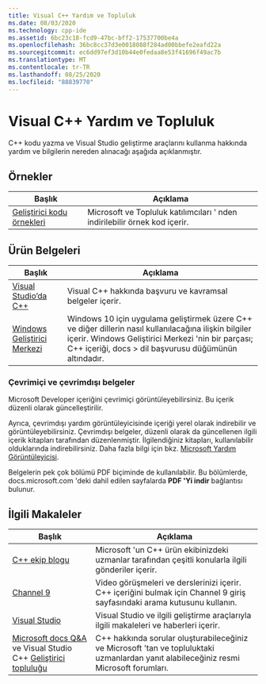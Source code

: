 ```yaml
---
title: Visual C++ Yardım ve Topluluk
ms.date: 08/03/2020
ms.technology: cpp-ide
ms.assetid: 6bc23c18-fcd9-47bc-bff2-17537700be4a
ms.openlocfilehash: 36bc8cc37d3e0018088f284ad00bbefe2eafd22a
ms.sourcegitcommit: ec6dd97ef3d10b44e0fedaa8e53f41696f49ac7b
ms.translationtype: MT
ms.contentlocale: tr-TR
ms.lasthandoff: 08/25/2020
ms.locfileid: "88839770"
---
```

# <a name="visual-c-help-and-community"></a>Visual C++ Yardım ve Topluluk

C++ kodu yazma ve Visual Studio geliştirme araçlarını kullanma hakkında yardım ve bilgilerin nereden alınacağı aşağıda açıklanmıştır.

## <a name="samples"></a>Örnekler

|Başlık|Açıklama|
|-----------|-----------------|
|[Geliştirici kodu örnekleri](/samples)|Microsoft ve Topluluk katılımcıları ' nden indirilebilir örnek kod içerir.|

## <a name="product-documentation"></a>Ürün Belgeleri

|Başlık|Açıklama|
|-----------|-----------------|
|[Visual Studio’da C++](visual-cpp-in-visual-studio.md)|Visual C++ hakkında başvuru ve kavramsal belgeler içerir.|
|[Windows Geliştirici Merkezi](https://developer.microsoft.com/windows/)|Windows 10 için uygulama geliştirmek üzere C++ ve diğer dillerin nasıl kullanılacağına ilişkin bilgiler içerir. Windows Geliştirici Merkezi 'nin bir parçası; C++ içeriği, docs > dil başvurusu düğümünün altındadır.|

### <a name="online-and-offline-documentation"></a>Çevrimiçi ve çevrimdışı belgeler

Microsoft Developer içeriğini çevrimiçi görüntüleyebilirsiniz. Bu içerik düzenli olarak güncelleştirilir.

Ayrıca, çevrimdışı yardım görüntüleyicisinde içeriği yerel olarak indirebilir ve görüntüleyebilirsiniz. Çevrimdışı belgeler, düzenli olarak da güncellenen ilgili içerik kitapları tarafından düzenlenmiştir. İlgilendiğiniz kitapları, kullanılabilir olduklarında indirebilirsiniz. Daha fazla bilgi için bkz. [Microsoft Yardım Görüntüleyicisi](/visualstudio/ide/microsoft-help-viewer).

Belgelerin pek çok bölümü PDF biçiminde de kullanılabilir. Bu bölümlerde, docs.microsoft.com 'deki dahil edilen sayfalarda **PDF 'Yi indir** bağlantısı bulunur.

## <a name="related-articles"></a>İlgili Makaleler

|Başlık|Açıklama|
|-----------|-----------------|
|[C++ ekip blogu](https://devblogs.microsoft.com/cppblog/)|Microsoft 'un C++ ürün ekibinizdeki uzmanlar tarafından çeşitli konularla ilgili gönderiler içerir.|
|[Channel 9](https://channel9.msdn.com/)|Video görüşmeleri ve derslerinizi içerir. C++ içeriğini bulmak için Channel 9 giriş sayfasındaki arama kutusunu kullanın.|
|[Visual Studio](https://visualstudio.microsoft.com/)|Visual Studio ve ilgili geliştirme araçlarıyla ilgili makaleleri ve haberleri içerir.|
|[Microsoft docs Q&A](/answers/topics/c%2B%2B.html) ve Visual Studio C++ [Geliştirici topluluğu](https://developercommunity.visualstudio.com/spaces/62/index.html)|C++ hakkında sorular oluşturabileceğiniz ve Microsoft 'tan ve topluluktaki uzmanlardan yanıt alabileceğiniz resmi Microsoft forumları.|

